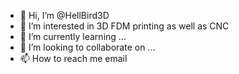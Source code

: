 - 👋 Hi, I’m @HellBird3D
- 👀 I’m interested in 3D FDM printing as well as CNC
- 🌱 I’m currently learning ...
- 💞️ I’m looking to collaborate on ...
- 📫 How to reach me email

<!---
HellBird3D/HellBird3D is a ✨ special ✨ repository because its `README.md` (this file) appears on your GitHub profile.
You can click the Preview link to take a look at your changes.
--->
